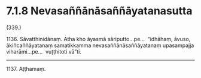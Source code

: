 # 7.1.8 Nevasaññānāsaññāyatanasutta

(339.)

1136\. Sāvatthinidānaṃ. Atha kho āyasmā sāriputto…pe…  “idhāhaṃ, āvuso, ākiñcaññāyatanaṃ samatikkamma nevasaññānāsaññāyatanaṃ upasampajja viharāmi…pe…  vuṭṭhitoti vā”ti.

---

1137\. Aṭṭhamaṃ.
